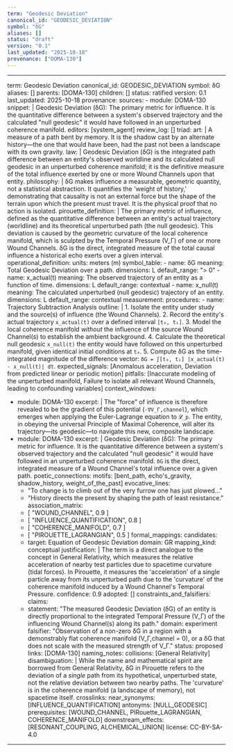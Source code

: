 ```yaml
---
term: "Geodesic Deviation"
canonical_id: "GEODESIC_DEVIATION"
symbol: "δG"
aliases: []
status: "draft"
version: "0.1"
last_updated: "2025-10-18"
provenance: ["DOMA-130"]
---
```


---
term: Geodesic Deviation
canonical_id: GEODESIC_DEVIATION
symbol: δG
aliases: []
parents: [DOMA-130]
children: []
status: ratified
version: 0.1
last_updated: 2025-10-18
provenance:
  sources:
    - module: DOMA-130
      snippet: |
        Geodesic Deviation (δG): The primary metric for influence. It is the quantitative difference between a system's observed trajectory and the calculated "null geodesic" it would have followed in an unperturbed coherence manifold.
  editors: [system_agent]
  review_log: []
triad:
  art: |
    A measure of a path bent by memory. It is the shadow cast by an alternate history—the one that would have been, had the past not been a landscape with its own gravity.
  law: |
    Geodesic Deviation (δG) is the integrated path difference between an entity's observed worldline and its calculated null geodesic in an unperturbed coherence manifold; it is the definitive measure of the total influence exerted by one or more Wound Channels upon that entity.
  philosophy: |
    δG makes influence a measurable, geometric quantity, not a statistical abstraction. It quantifies the 'weight of history,' demonstrating that causality is not an external force but the shape of the terrain upon which the present must travel. It is the physical proof that no action is isolated.
pirouette_definition: |
  The primary metric of influence, defined as the quantitative difference between an entity's actual trajectory (worldline) and its theoretical unperturbed path (the null geodesic). This deviation is caused by the geometric curvature of the local coherence manifold, which is sculpted by the Temporal Pressure (V_Γ) of one or more Wound Channels. δG is the direct, integrated measure of the total causal influence a historical echo exerts over a given interval.
operational_definition:
  units: meters (m)
  symbol_table:
    - name: δG
      meaning: Total Geodesic Deviation over a path.
      dimensions: L
      default_range: "> 0"
    - name: x_actual(t)
      meaning: The observed trajectory of an entity as a function of time.
      dimensions: L
      default_range: contextual
    - name: x_null(t)
      meaning: The calculated unperturbed (null geodesic) trajectory of an entity.
      dimensions: L
      default_range: contextual
  measurement:
    procedures:
      - name: Trajectory Subtraction Analysis
        outline: |
          1. Isolate the entity under study and the source(s) of influence (the Wound Channels).
          2. Record the entity's actual trajectory `x_actual(t)` over a defined interval `[t₀, t₁]`.
          3. Model the local coherence manifold *without* the influence of the source Wound Channel(s) to establish the ambient background.
          4. Calculate the theoretical null geodesic `x_null(t)` the entity would have followed on this unperturbed manifold, given identical initial conditions at `t₀`.
          5. Compute δG as the time-integrated magnitude of the difference vector: `δG = ∫[t₀, t₁] |x_actual(t) - x_null(t)| dt`.
        expected_signals: [Anomalous acceleration, Deviation from predicted linear or periodic motion]
        pitfalls: [Inaccurate modeling of the unperturbed manifold, Failure to isolate all relevant Wound Channels, leading to confounding variables]
context_windows:
  - module: DOMA-130
    excerpt: |
      The "force" of influence is therefore revealed to be the gradient of this potential (`-∇V_Γ,channel`), which emerges when applying the Euler-Lagrange equation to `𝓛_p`. The entity, in obeying the universal Principle of Maximal Coherence, will alter its trajectory—its geodesic—to navigate this new, composite landscape.
  - module: DOMA-130
    excerpt: |
      Geodesic Deviation (δG): The primary metric for influence. It is the quantitative difference between a system's observed trajectory and the calculated "null geodesic" it would have followed in an unperturbed coherence manifold. `δG` is the direct, integrated measure of a Wound Channel's total influence over a given path.
poetic_connections:
  motifs: [bent_path, echo's_gravity, shadow_history, weight_of_the_past]
  evocative_lines:
    - "To change is to climb out of the very furrow one has just plowed..."
    - "History directs the present by shaping the path of least resistance."
  association_matrix:
    - [ "WOUND_CHANNEL", 0.9 ]
    - [ "INFLUENCE_QUANTIFICATION", 0.8 ]
    - [ "COHERENCE_MANIFOLD", 0.7 ]
    - [ "PIROUETTE_LAGRANGIAN", 0.5 ]
formal_mappings:
  candidates:
    - target: Equation of Geodesic Deviation
      domain: GR
      mapping_kind: conceptual
      justification: |
        The term is a direct analogue to the concept in General Relativity, which measures the relative acceleration of nearby test particles due to spacetime curvature (tidal forces). In Pirouette, it measures the 'acceleration' of a single particle away from its unperturbed path due to the 'curvature' of the coherence manifold induced by a Wound Channel's Temporal Pressure.
      confidence: 0.9
  adopted:
    []
constraints_and_falsifiers:
  claims:
    - statement: "The measured Geodesic Deviation (δG) of an entity is directly proportional to the integrated Temporal Pressure (V_Γ) of the influencing Wound Channel(s) along its path."
      domain: experiment
      falsifier: "Observation of a non-zero δG in a region with a demonstrably flat coherence manifold (V_Γ,channel = 0), or a δG that does not scale with the measured strength of V_Γ."
      status: proposed
      links: [DOMA-130]
naming_notes:
  collisions: [General Relativity]
  disambiguation: |
    While the name and mathematical spirit are borrowed from General Relativity, δG in Pirouette refers to the deviation of a *single* path from its hypothetical, unperturbed state, not the relative deviation between two nearby paths. The 'curvature' is in the coherence manifold (a landscape of memory), not spacetime itself.
crosslinks:
  near_synonyms: [INFLUENCE_QUANTIFICATION]
  antonyms: [NULL_GEODESIC]
  prerequisites: [WOUND_CHANNEL, PIRouette_LAGRANGIAN, COHERENCE_MANIFOLD]
  downstream_effects: [RESONANT_COUPLING, ALCHEMICAL_UNION]
license: CC-BY-SA-4.0
---